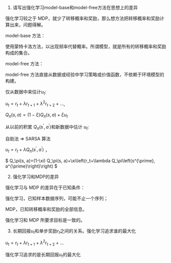 1. 请写出强化学习model-base和model-free方法在思想上的差异

强化学习较之于 MDP，就少了转移概率和奖励，那么想方法把转移概率和奖励计算出来，问题得解。

model-base 方法：

使用蒙特卡洛方法，以出现频率代替概率。所谓模型，就是所有的转移概率和奖励构成的集合。

model-free 方法：

model-free 方法直接从数据或经验中学习策略或价值函数，不依赖于环境模型的构建。

仅从数据中来估计$u_t$:

 $u_t=r_t+\lambda r_{t+1}+\lambda^2 r_{t+2}+\ldots$,
 
 $Q_\pi(s, a)=(1-\xi) Q_\pi(s, a)+\xi u_t$

从以前的积累 $Q_\pi\left(s^{\prime}, a^{\prime}\right)$和新数据中估计 $u_t$:

自助法 $\Longrightarrow$ SARSA 算法 

$u_t=r_t+\lambda Q_\pi\left(s^{\prime}, a^{\prime}\right)$ ，

$
Q_\pi(s, a)=(1-\xi) Q_\pi(s, a)+\xi\left(r_t+\lambda Q_\pi\left(s^{\prime}, a^{\prime}\right)\right)
$


2. 强化学习和MDP的差异

强化学习与 MDP 的差异在于已知条件：

强化学习，已知样本数据序列，可能不止一个序列；

MDP，已知转移概率和奖励的全部信息。

强化学习和 MDP 所要求目标是一致的。

3. 长期回报$u_t$和单步奖励$r_t$之间的关系。强化学习追求谁的最大化

$u_t=r_t+\lambda r_{t+1}+\lambda^2 r_{t+2}+\ldots$

强化学习追求的是长期回报$u_t$的最大化

